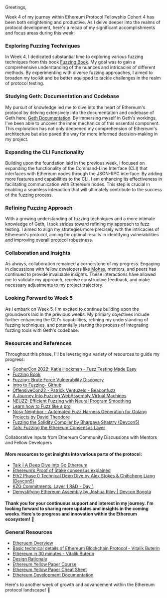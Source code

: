 Greetings,

Week 4 of my journey within Ethereum Protocol Fellowship Cohort 4 has been both enlightening and productive. As I delve deeper into the realms of protocol development, here's a recap of my significant accomplishments and focus areas during this week:

### Exploring Fuzzing Techniques

In Week 4, I dedicated substantial time to exploring various fuzzing techniques from this book [Fuzzing Book](https://www.fuzzingbook.org/). My goal was to gain a comprehensive understanding of the nuances and intricacies of different methods. By experimenting with diverse fuzzing approaches, I aimed to broaden my toolkit and be better equipped to tackle challenges in the realm of protocol testing.

### Studying Geth: Documentation and Codebase

My pursuit of knowledge led me to dive into the heart of Ethereum's protocol by delving extensively into the documentation and codebase of Geth here, [Geth Documentation](https://geth.ethereum.org/docs/developers/geth-developer/dev-guide). By immersing myself in Geth's workings, I've been able to uncover the inner mechanics of this essential component. This exploration has not only deepened my comprehension of Ethereum's architecture but also paved the way for more informed decision-making in my project.

### Expanding the CLI Functionality

Building upon the foundation laid in the previous week, I focused on expanding the functionality of the Command-Line Interface (CLI) that interfaces with Ethereum nodes through the JSON-RPC interface. By adding more features and capabilities to the CLI, I am enhancing its effectiveness in facilitating communication with Ethereum nodes. This step is crucial in enabling a seamless interaction that will ultimately contribute to the success of the fuzzing process.

### Refining Fuzzing Approach

With a growing understanding of fuzzing techniques and a more intimate knowledge of Geth, I took strides toward refining my approach to fuzz testing. I aimed to align my strategies more precisely with the intricacies of Ethereum's protocol, aiming for optimal results in identifying vulnerabilities and improving overall protocol robustness.

### Collaboration and Insights

As always, collaboration remained a cornerstone of my progress. Engaging in discussions with fellow developers like [Mohas](https://github.com/mohasdev), mentors, and peers has continued to provide invaluable insights. These interactions have allowed me to validate my approach, receive constructive feedback, and make necessary adjustments to my project trajectory.

### Looking Forward to Week 5

As I embark on Week 5, I'm excited to continue building upon the groundwork laid in the previous weeks. My primary objectives include further enhancing the CLI's capabilities, refining my understanding of fuzzing techniques, and potentially starting the process of integrating fuzzing tools with Geth's codebase.

### Resources and References
Throughout this phase, I'll be leveraging a variety of resources to guide my progress:

* [GopherCon 2022: Katie Hockman - Fuzz Testing Made Easy](https://www.youtube.com/watch?v=7KWPiRq3ZYI)
* [Fuzzing Book](https://www.fuzzingbook.org/)
* [Fuzzing: Brute Force Vulnerability Discovery](https://www.amazon.com/Fuzzing-Brute-Force-Vulnerability-Discovery/dp/0321446119/)
* [Intro to Fuzzing- Github](https://github.com/google/fuzzing/blob/master/docs/intro-to-fuzzing.md)
* [OffensiveCon22 - Patrick Ventuzelo - Beaconfuzz](https://www.youtube.com/watch?v=nERNZ5mL46Q)
* [A Journey Into Fuzzing WebAssembly Virtual Machines](https://www.youtube.com/watch?v=V3a5asx9aLQ)
* [NEUZZ: Efficient Fuzzing with Neural Program Smoothing](https://www.youtube.com/watch?v=j4ynjsA5CEQ)
* [Learn how to Fuzz like a pro](https://www.youtube.com/watch?v=QofNQxW_K08&t=119s)
* [Nosy Neighbor - Automated Fuzz Harness Generation for Golang Projects by David Theodore](https://www.youtube.com/watch?v=GrppANUs8zM)
* [Fuzzing the Solidity Compiler by Bhargava Shastry (Devcon5)](https://www.youtube.com/watch?v=cAU5NbrXst0)
* [Talk: Fuzzing the Ethereum Consensus Layer](https://www.youtube.com/watch?v=cRRwY4WtdXo)

Collaborative Inputs from Ethereum Community
Discussions with Mentors and Fellow Developers

#### More resources to get insights into various parts of the protocol:


* [Talk | A Deep Dive into Go Ethereum](https://www.youtube.com/watch?v=c4N79UXZqSc)
* [Ethereum’s Proof of Stake consensus explained](https://www.youtube.com/watch?v=5gfNUVmX3Es)
* [Eth2 Phase 0 Technical Deep Dive by Alex Stokes & Chihcheng Liang (Devcon5)](https://www.youtube.com/watch?v=N5DdClfLQfw)
* [KZG Commitments, Layer 1 R&D - Day 1](https://www.youtube.com/watch?v=g6s4zpypPT4)
* [Demystifying Ethereum Assembly by Joshua Riley | Devcon Bogotá](https://www.youtube.com/watch?v=btDOvn8pLkA&t=1958s)




#### Thank you for your continuous support and interest in my journey. I'm looking forward to sharing more updates and insights in the coming weeks. Here's to progress and innovation within the Ethereum ecosystem! :rocket:


### General Resources

* [Etheruem Overview](https://ethereum.stackexchange.com/questions/268/ethereum-block-architecture)
* [Basic technical details of Ethereum Blockchain Protocol - Vitalik Buterin](https://www.youtube.com/watch?v=gjwr-7PgpN8)
* [Ethereum in 30 minutes - Vitalik Buterin](https://www.youtube.com/watch?v=UihMqcj-cqc)
* [Design Rationale](https://web.archive.org/web/20211121044757/https://ethereumbuilders.gitbooks.io/guide/content/en/design_rationale.html)
* [Ethereum Yellow Paper Course](https://www.youtube.com/watch?v=e84V1MxRlYs)
* [Ethereum Yellow Paper Cheat Sheet](https://github.com/benjaminion/YellowPaper_CheatSheet/blob/master/YPCheatSheet.pdf)
* [Ethereum Development Documentation](https://ethereum.org/en/developers/docs/)

Here's to another week of growth and advancement within the Ethereum protocol landscape! 🚀